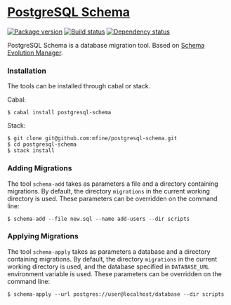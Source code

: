 # [PostgreSQL Schema][1]

[![Package version][2]][3]
[![Build status][4]][5]
[![Dependency status][6]][7]

PostgreSQL Schema is a database migration tool. Based on [Schema Evolution Manager][8].

### Installation

The tools can be installed through cabal or stack.

Cabal:

    $ cabal install postgresql-schema

Stack:

    $ git clone git@github.com:mfine/postgresql-schema.git
    $ cd postgresql-schema
    $ stack install

### Adding Migrations

The tool `schema-add` takes as parameters a file and a directory
containing migrations. By default, the directory `migrations` in the
current working directory is used. These parameters can be overridden
on the command line:

    $ schema-add --file new.sql --name add-users --dir scripts

### Applying Migrations

The tool `schema-apply` takes as parameters a database and a directory
containing migrations. By default, the directory `migrations` in the
current working directory is used, and the database specified in
`DATABASE_URL` environment variable is used. These parameters can be
overridden on the command line:

    $ schema-apply --url postgres://user@localhost/database --dir scripts

[1]: https://github.com/mfine/postgresql-schema
[2]: https://img.shields.io/hackage/v/postgresql-schema.svg?style=flat
[3]: https://hackage.haskell.org/package/postgresql-schema
[4]: https://img.shields.io/travis/mfine/postgresql-schema/master.svg?style=flat
[5]: https://travis-ci.org/mfine/postgresql-schema
[6]: https://img.shields.io/hackage-deps/v/postgresql-schema.svg?style=flat
[7]: http://packdeps.haskellers.com/feed?needle=postgresql-schema
[8]: https://github.com/mbryzek/schema-evolution-manager
